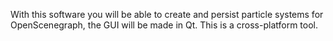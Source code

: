 With this software you will be able to create and persist particle systems for OpenScenegraph, the GUI will be made in Qt.
This is a cross-platform tool.